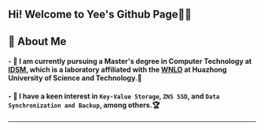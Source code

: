 ## Hi! Welcome to Yee's Github Page👋👋


## 🌻 About Me
#### - 🔭 I am currently pursuing a Master's degree in Computer Technology at [IDSM](http://idsm.wnlo.hust.edu.cn/index.htm), which is a laboratory affiliated with the [WNLO](http://english.wnlo.hust.edu.cn/) at Huazhong University of Science and Technology.🏫
#### - 🤩 I have a keen interest in `Key-Value Storage`, `ZNS SSD`, and `Data Synchronization and Backup`, among others.🏆

<!--
## 🌲 My Actions

<div align="center">

| |  |
|:-------------:|:-----------------:|
| [![Top Langs](https://github-readme-stats.vercel.app/api/top-langs/?username=Yee686)](https://github.com/Yee686/github-readme-stats) | ![Yee's GitHub stats](https://github-readme-stats.vercel.app/api?username=Yee686&show_icons=true&theme=tokyonight) |

</div>
-->

---
